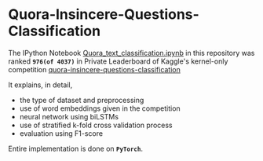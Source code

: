 # Quora-Insincere-Questions-Classification

The IPython Notebook [Quora_text_classification.ipynb](https://github.com/Vishwa22/Quora-Insincere-Questions-Classification/blob/master/Quora_text_classification.ipynb) in this repository was ranked **`976(of 4037)`** in Private Leaderboard of Kaggle's kernel-only competition [quora-insincere-questions-classification](https://www.kaggle.com/c/quora-insincere-questions-classification)

It explains, in detail,

- the type of dataset and preprocessing
- use of word embeddings given in the competition
- neural network using biLSTMs
- use of stratified k-fold cross validation process
- evaluation using F1-score

Entire implementation is done on **`PyTorch`**.
